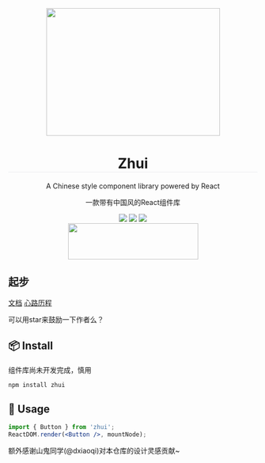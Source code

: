 <div align='center'>
  <img src='https://s2.ax1x.com/2019/02/01/k3QQII.png' width="351" height="258" align='center'/>
  <h1 style='border-bottom: 1px solid #eaecef'>Zhui</h1>
  <p>A Chinese style component library powered by React</p>
  <p>一款带有中国风的React组件库</p>
  <img src='https://img.shields.io/badge/language-javascript-1770a8.svg?style=flat-square' />
  <img src='https://img.shields.io/badge/license-MIT-0f1423.svg?style=flat-square' />
  <img src='https://img.shields.io/badge/style-Chinese-c45a65.svg?style=flat-square' />
</div>
<div align='center'>
  <img src='https://s2.ax1x.com/2019/02/12/kdzbqA.md.png' height="73" width="263">
</div>

## 起步

[文档](https://zhui-team.github.io/zhui/)
[心路历程](https://juejin.im/post/5c617a355188256299385138)

可以用star来鼓励一下作者么？

## 📦 Install

组件库尚未开发完成，慎用

```
npm install zhui
```

## 🔨 Usage

```jsx
import { Button } from 'zhui';
ReactDOM.render(<Button />, mountNode);
```

额外感谢山鬼同学(@dxiaoqi)对本仓库的设计灵感贡献~
